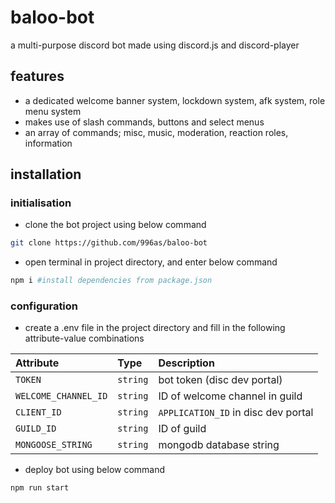 # baloo-bot
a multi-purpose discord bot made using discord.js and discord-player

## features
- a dedicated welcome banner system, lockdown system, afk system, role menu system
- makes use of slash commands, buttons and select menus
- an array of commands; misc, music, moderation, reaction roles, information

## installation

### initialisation
- clone the bot project using below command
```bash
git clone https://github.com/996as/baloo-bot
```

- open terminal in project directory, and enter below command
```sh
npm i #install dependencies from package.json
```

### configuration
- create a .env file in the project directory and fill in the following attribute-value combinations

| Attribute            | Type     | Description                          |
| :------------------- | :------- | :----------------------------------- |
| `TOKEN`              | `string` | bot token (disc dev portal)          |
| `WELCOME_CHANNEL_ID` | `string` | ID of welcome channel in guild       |
| `CLIENT_ID`          | `string` | `APPLICATION_ID` in disc dev portal  |
| `GUILD_ID`           | `string` | ID of guild                          |
| `MONGOOSE_STRING`    | `string` | mongodb database string              |


- deploy bot using below command
```sh
npm run start
```
